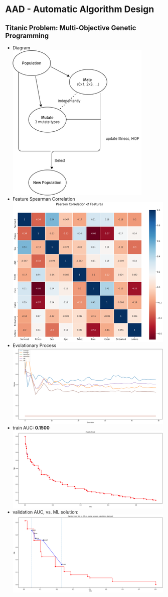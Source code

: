 # AAD - Automatic Algorithm Design

## Titanic Problem: Multi-Objective Genetic Programming
  - Diagram<br />
  ![Diagram](/results/Diag_GP_with_1500_gen.png)
  - Feature Spearman Correlation<br />
  ![Correlation](/results/GP_feature_corr.png)
  - Evolationary Process<br />
  ![evolution](/results/GP_evolution_50gen.png)
  - train AUC: **0.1500**<br />
  ![AUC](/results/GP_best_trainauc_50gen.png)
  - validation AUC, vs. ML solution: <br />
  ![AUC](/results/GP_best_validauc_50gen.png)
